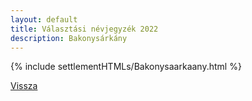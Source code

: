 ```yaml
---
layout: default
title: Választási névjegyzék 2022
description: Bakonysárkány
---
```


{% include settlementHTMLs/Bakonysaarkaany.html %}

[Vissza](../)
